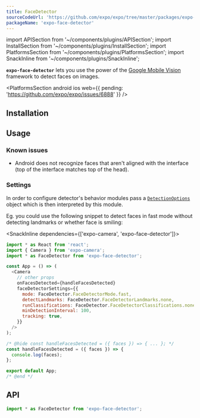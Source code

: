 ```yaml
---
title: FaceDetector
sourceCodeUrl: 'https://github.com/expo/expo/tree/master/packages/expo-face-detector'
packageName: 'expo-face-detector'
---
```


import APISection from '~/components/plugins/APISection';
import InstallSection from '~/components/plugins/InstallSection';
import PlatformsSection from '~/components/plugins/PlatformsSection';
import SnackInline from '~/components/plugins/SnackInline';

**`expo-face-detector`** lets you use the power of the [Google Mobile Vision](https://developers.google.com/vision/face-detection-concepts) framework to detect faces on images.

<PlatformsSection android ios web={{ pending: 'https://github.com/expo/expo/issues/6888' }} />

## Installation

<InstallSection packageName="expo-face-detector" />

## Usage

### Known issues

- Android does not recognize faces that aren't aligned with the interface (top of the interface matches top of the head).

### Settings

In order to configure detector's behavior modules pass a [`DetectionOptions`](#detectionoptions) object which is then interpreted by this module.

Eg. you could use the following snippet to detect faces in fast mode without detecting landmarks or whether face is smiling:

<SnackInline dependencies={['expo-camera', 'expo-face-detector']}>

```js
import * as React from 'react';
import { Camera } from 'expo-camera';
import * as FaceDetector from 'expo-face-detector';

const App = () => (
  <Camera
    // other props
    onFacesDetected={handleFacesDetected}
    faceDetectorSettings={{
      mode: FaceDetector.FaceDetectorMode.fast,
      detectLandmarks: FaceDetector.FaceDetectorLandmarks.none,
      runClassifications: FaceDetector.FaceDetectorClassifications.none,
      minDetectionInterval: 100,
      tracking: true,
    }}
  />
);

/* @hide const handleFacesDetected = ({ faces }) => { ... }; */
const handleFacesDetected = ({ faces }) => {
  console.log(faces);
};

export default App;
/* @end */
```

</SnackInline>

## API

```js
import * as FaceDetector from 'expo-face-detector';
```

<APISection packageName="expo-face-detector" apiName="FaceDetector" />
